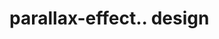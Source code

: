   # parallax-effect.. design                                                                                                                                                                                                                                                                                                                                                                                   
                                     

